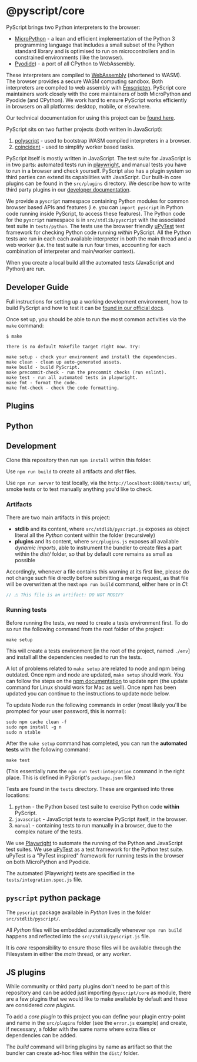 # @pyscript/core

PyScript brings two Python interpreters to the browser:

* [MicroPython](https://micropython.org/) - a lean and efficient implementation 
  of the Python 3 programming language that includes a small subset of the 
  Python standard library and is optimised to run on microcontrollers and in 
  constrained environments (like the browser).
* [Pyodide](https://pyodide.org)) - a port of all CPython to WebAssembly.

These interpreters are compiled to [WebAssembly](https://webassembly.org/)
(shortened to WASM). The browser provides a secure WASM computing sandbox. Both
interpreters are compiled to web assembly with
[Emscripten](https://emscripten.org/). PyScript core maintainers work closely
with the core maintainers of both MicroPython and Pyodide (and CPython). We
work hard to ensure PyScript works efficiently in browsers on all platforms:
desktop, mobile, or elsewhere.

Our technical documentation for using this project can be
[found here](https://docs.pyscript.net/).

PyScript sits on two further projects (both written in JavaScript):

1. [polyscript](https://github.com/pyscript/polyscript/#readme) - used to
   bootstrap WASM compiled interpreters in a browser.
2. [coincident](https://github.com/WebReflection/coincident) - used to simplify
   worker based tasks.

PyScript itself is mostly written in JavaScript. The test suite for JavaScript
is in two parts: automated tests run in [playwright](https://playwright.dev/), 
and manual tests you have to run in a browser and check yourself. PyScript also
has a plugin system so third parties can extend its capabilities with
JavaScript. Our built-in core plugins can be found in the `src/plugins`
directory. We describe how to write third party plugins in our 
[developer documentation](https://docs.pyscript.net/latest/user-guide/plugins/).

We provide a `pyscript` namespace containing Python modules for common browser
based APIs and features (i.e. you can `import pyscript` in Python code running
inside PyScript, to access these features). The Python code for the `pyscript`
namespace is in  `src/stdlib/pyscript` with the associated test suite in 
`tests/python`. The tests use the browser friendly 
[uPyTest](https://github.com/ntoll/upytest) test framework for checking Python
code running *within* PyScript. All the Python tests are run in each each
available interpreter in both the main thread and a web worker (i.e. the
test suite is run four times, accounting for each combination of interpreter
and main/worker context).

When you create a local build all the automated tests (JavaScript and Python)
are run.

## Developer Guide

Full instructions for setting up a working development environment, how to
build PyScript and how to test it can be
[found in our official docs](https://docs.pyscript.net/latest/developers/).

Once set up, you should be able to run the most common activities via the
`make` command:

```
$ make

There is no default Makefile target right now. Try:

make setup - check your environment and install the dependencies.
make clean - clean up auto-generated assets.
make build - build PyScript.
make precommit-check - run the precommit checks (run eslint).
make test - run all automated tests in playwright.
make fmt - format the code.
make fmt-check - check the code formatting.
```

## Plugins

## Python

## Development

Clone this repository then run `npm install` within this folder.

Use `npm run build` to create all artifacts and _dist_ files.

Use `npm run server` to test locally, via the `http://localhost:8080/tests/` url, smoke tests or to test manually anything you'd like to check.

### Artifacts

There are two main artifacts in this project:

-   **stdlib** and its content, where `src/stdlib/pyscript.js` exposes as object literal all the _Python_ content within the folder (recursively)
-   **plugins** and its content, where `src/plugins.js` exposes all available _dynamic imports_, able to instrument the bundler to create files a part within the _dist/_ folder, so that by default _core_ remains as small as possible

Accordingly, whenever a file contains this warning at its first line, please do not change such file directly before submitting a merge request, as that file will be overwritten at the next `npm run build` command, either here or in _CI_:

```js
// ⚠️ This file is an artifact: DO NOT MODIFY
```

### Running tests

Before running the tests, we need to create a tests environment first. To do so run the following command from the root folder of the project:

```
make setup
```

This will create a tests environment [in the root of the project, named `./env`] and install all the dependencies needed to run the tests.

A lot of problems related to `make setup` are related to node and npm being outdated. Once npm and node are updated, `make setup` should work. You can follow the steps on the [npm documentation](https://docs.npmjs.com/try-the-latest-stable-version-of-npm) to update npm (the update command for Linux should work for Mac as well). Once npm has been updated you can continue to the instructions to update node below.

To update Node run the following commands in order (most likely you'll be prompted for your user password, this is normal):

```
sudo npm cache clean -f
sudo npm install -g n
sudo n stable
```

After the `make setup` command has completed, you can run the **automated tests** with
the following command:

```
make test
```

(This essentially runs the `npm run test:integration` command in the right place. This is defined in PyScript's `package.json` file.)

Tests are found in the `tests` directory. These are organised into three locations:

1. `python` - the Python based test suite to exercise Python code **within** PyScript.
2. `javascript` - JavaScript tests to exercise PyScript itself, in the browser.
3. `manual` - containing tests to run manually in a browser, due to the complex nature of the tests.

We use [Playwright](https://playwright.dev/) to automate the running of the Python and JavaScript test suites. We use [uPyTest](https://github.com/ntoll/upytest) as a test framework for the Python test suite. uPyTest is a "PyTest inspired" framework for running tests in the browser on both MicroPython and Pyodide.

The automated (Playwright) tests are specified in the `tests/integration.spec.js` file.

## `pyscript` python package

The `pyscript` package available in _Python_ lives in the folder `src/stdlib/pyscript/`.

All _Python_ files will be embedded automatically whenever `npm run build` happens and reflected into the `src/stdlib/pyscript.js` file.

It is _core_ responsibility to ensure those files will be available through the Filesystem in either the _main_ thread, or any _worker_.

## JS plugins

While community or third party plugins don't need to be part of this repository and can be added just importing `@pyscript/core` as module, there are a few plugins that we would like to make available by default and these are considered _core plugins_.

To add a _core plugin_ to this project you can define your plugin entry-point and name in the `src/plugins` folder (see the `error.js` example) and create, if necessary, a folder with the same name where extra files or dependencies can be added.

The _build_ command will bring plugins by name as artifact so that the bundler can create ad-hoc files within the `dist/` folder.
